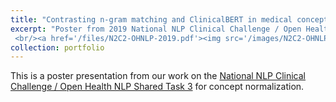 ```yaml
---
title: "Contrasting n-gram matching and ClinicalBERT in medical concept normalization"
excerpt: "Poster from 2019 National NLP Clinical Challenge / Open Health NLP Shared Task and Workshop @ Association for Medical Informatics Association
 <br/><a href='/files/N2C2-OHNLP-2019.pdf'><img src='/images/N2C2-OHNLP-2019-small.png'></a>"
collection: portfolio
---
```


This is a poster presentation from our work on the [National NLP Clinical Challenge / Open Health NLP Shared Task 3](https://n2c2.dbmi.hms.harvard.edu/track3) for concept normalization.

